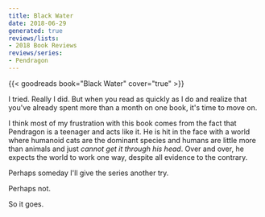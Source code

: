 ```yaml
---
title: Black Water
date: 2018-06-29
generated: true
reviews/lists:
- 2018 Book Reviews
reviews/series:
- Pendragon
---
```

{{< goodreads book="Black Water" cover="true" >}}

I tried. Really I did. But when you read as quickly as I do and realize that you've already spent more than a month on one book, it's time to move on.  

I think most of my frustration with this book comes from the fact that Pendragon is a teenager and acts like it. He is hit in the face with a world where humanoid cats are the dominant species and humans are little more than animals and just _cannot get it through his head_. Over and over, he expects the world to work one way, despite all evidence to the contrary.  

<!--more-->

Perhaps someday I'll give the series another try.  

Perhaps not.  

So it goes.


